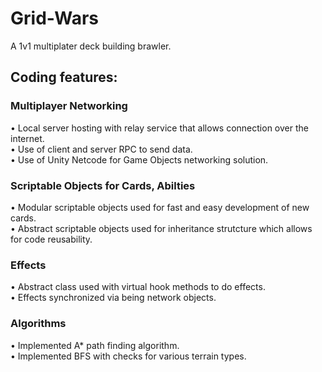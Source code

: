 # Grid-Wars
A 1v1 multiplater deck building brawler.

## Coding features:
### Multiplayer Networking
• Local server hosting with relay service that allows connection over the internet.<br>
• Use of client and server RPC to send data.<br>
• Use of Unity Netcode for Game Objects networking solution.<br>

### Scriptable Objects for Cards, Abilties
• Modular scriptable objects used for fast and easy development of new cards.<br>
• Abstract scriptable objects used for inheritance strutcture which allows for code reusability.

### Effects
• Abstract class used with virtual hook methods to do effects.<br>
• Effects synchronized via being network objects.

### Algorithms
• Implemented A* path finding algorithm.<br>
• Implemented BFS with checks for various terrain types.






